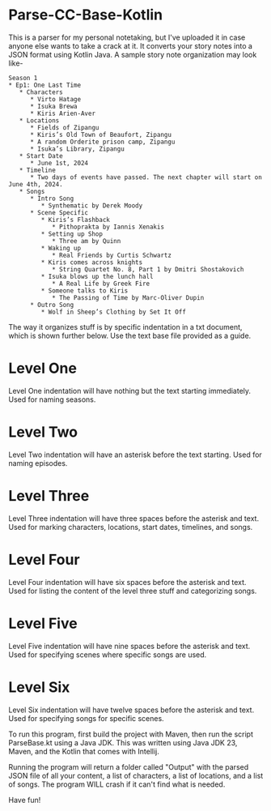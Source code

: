 # Parse-CC-Base-Kotlin

This is a parser for my personal notetaking, but I've uploaded it in case anyone else wants to take a crack at it. It 
converts your story notes into a JSON format using Kotlin Java. A sample story note organization may look like-

```
Season 1
* Ep1: One Last Time
   * Characters
      * Virto Hatage
      * Isuka Brewa
      * Kiris Arien-Aver
   * Locations
      * Fields of Zipangu
      * Kiris’s Old Town of Beaufort, Zipangu
      * A random Orderite prison camp, Zipangu
      * Isuka’s Library, Zipangu
   * Start Date
      * June 1st, 2024
   * Timeline
      * Two days of events have passed. The next chapter will start on June 4th, 2024. 
   * Songs
      * Intro Song
         * Synthematic by Derek Moody
      * Scene Specific
         * Kiris’s Flashback
            * Pithoprakta by Iannis Xenakis
         * Setting up Shop
            * Three am by Quinn
         * Waking up
            * Real Friends by Curtis Schwartz
         * Kiris comes across knights
            * String Quartet No. 8, Part 1 by Dmitri Shostakovich
         * Isuka blows up the lunch hall
            * A Real Life by Greek Fire
         * Someone talks to Kiris
            * The Passing of Time by Marc-Oliver Dupin
      * Outro Song
         * Wolf in Sheep’s Clothing by Set It Off
```

The way it organizes stuff is by specific indentation in a txt document, which is shown further below. Use the text base 
file provided as a guide.

# Level One

Level One indentation will have nothing but the text starting immediately. Used for naming seasons.

# Level Two

Level Two indentation will have an asterisk before the text starting. Used for naming episodes.

# Level Three

Level Three indentation will have three spaces before the asterisk and text. Used for marking characters, locations, 
start dates, timelines, and songs.

# Level Four

Level Four indentation will have six spaces before the asterisk and text. Used for listing the content of the level 
three stuff and categorizing songs.

# Level Five

Level Five indentation will have nine spaces before the asterisk and text. Used for specifying scenes where specific 
songs are used.

# Level Six

Level Six indentation will have twelve spaces before the asterisk and text. Used for specifying songs for specific 
scenes.

To run this program, first build the project with Maven, then run the script ParseBase.kt using a Java JDK. This was 
written using Java JDK 23, Maven, and the Kotlin that comes with Intellij.

Running the program will return a folder called "Output" with the parsed JSON file of all your content, a list of 
characters, a list of locations, and a list of songs. The program WILL crash if it can't find what is needed.

Have fun!
